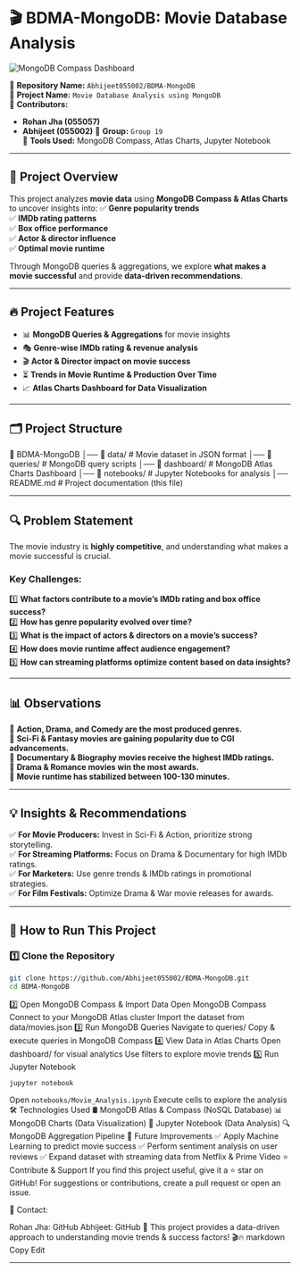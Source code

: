# 🎬 BDMA-MongoDB: Movie Database Analysis

![MongoDB Compass Dashboard](Movie-Analytics-Dashboard.png)

📌 **Repository Name:** `Abhijeet055002/BDMA-MongoDB`  
📌 **Project Name:** `Movie Database Analysis using MongoDB`  
📌 **Contributors:**  
- **Rohan Jha (055057)**
- **Abhijeet (055002)**
📌 **Group:** `Group 19`  
📌 **Tools Used:** MongoDB Compass, Atlas Charts, Jupyter Notebook  

---

## 📌 **Project Overview**
This project analyzes **movie data** using **MongoDB Compass & Atlas Charts** to uncover insights into:
✅ **Genre popularity trends**  
✅ **IMDb rating patterns**  
✅ **Box office performance**  
✅ **Actor & director influence**  
✅ **Optimal movie runtime**  

Through MongoDB queries & aggregations, we explore **what makes a movie successful** and provide **data-driven recommendations**.

---

## 🔥 **Project Features**
- 📊 **MongoDB Queries & Aggregations** for movie insights  
- 🎭 **Genre-wise IMDb rating & revenue analysis**  
- 🎬 **Actor & Director impact on movie success**  
- ⏳ **Trends in Movie Runtime & Production Over Time**  
- 📈 **Atlas Charts Dashboard for Data Visualization**  

---

## 🗂 **Project Structure**
📂 BDMA-MongoDB │── 📁 data/ # Movie dataset in JSON format │── 📁 queries/ # MongoDB query scripts │── 📁 dashboard/ # MongoDB Atlas Charts Dashboard │── 📁 notebooks/ # Jupyter Notebooks for analysis │── README.md # Project documentation (this file)

---

## 🔍 **Problem Statement**
The movie industry is **highly competitive**, and understanding what makes a movie successful is crucial.  
### **Key Challenges:**
1️⃣ **What factors contribute to a movie’s IMDb rating and box office success?**  
2️⃣ **How has genre popularity evolved over time?**  
3️⃣ **What is the impact of actors & directors on a movie’s success?**  
4️⃣ **How does movie runtime affect audience engagement?**  
5️⃣ **How can streaming platforms optimize content based on data insights?**  

---

## 📊 **Observations**
📌 **Action, Drama, and Comedy are the most produced genres.**  
📌 **Sci-Fi & Fantasy movies are gaining popularity due to CGI advancements.**  
📌 **Documentary & Biography movies receive the highest IMDb ratings.**  
📌 **Drama & Romance movies win the most awards.**  
📌 **Movie runtime has stabilized between 100-130 minutes.**  

---

## 💡 **Insights & Recommendations**
✅ **For Movie Producers:** Invest in Sci-Fi & Action, prioritize strong storytelling.  
✅ **For Streaming Platforms:** Focus on Drama & Documentary for high IMDb ratings.  
✅ **For Marketers:** Use genre trends & IMDb ratings in promotional strategies.  
✅ **For Film Festivals:** Optimize Drama & War movie releases for awards.  

---


## 📌 **How to Run This Project**
### **1️⃣ Clone the Repository**
```bash
git clone https://github.com/Abhijeet055002/BDMA-MongoDB.git
cd BDMA-MongoDB
```
2️⃣ Open MongoDB Compass & Import Data
Open MongoDB Compass
Connect to your MongoDB Atlas cluster
Import the dataset from data/movies.json
3️⃣ Run MongoDB Queries
Navigate to queries/
Copy & execute queries in MongoDB Compass
4️⃣ View Data in Atlas Charts
Open dashboard/ for visual analytics
Use filters to explore movie trends
5️⃣ Run Jupyter Notebook
```bash
jupyter notebook
```
Open `notebooks/Movie_Analysis.ipynb`
Execute cells to explore the analysis
🛠 Technologies Used
🛢 MongoDB Atlas & Compass (NoSQL Database)
📊 MongoDB Charts (Data Visualization)
🐍 Jupyter Notebook (Data Analysis)
🔍 MongoDB Aggregation Pipeline
🚀 Future Improvements
✅ Apply Machine Learning to predict movie success
✅ Perform sentiment analysis on user reviews
✅ Expand dataset with streaming data from Netflix & Prime Video
⭐ Contribute & Support
If you find this project useful, give it a ⭐ star on GitHub!
For suggestions or contributions, create a pull request or open an issue.

📩 Contact:

Rohan Jha: GitHub
Abhijeet: GitHub
🎯 This project provides a data-driven approach to understanding movie trends & success factors! 🎬🔥
markdown
Copy
Edit

---

